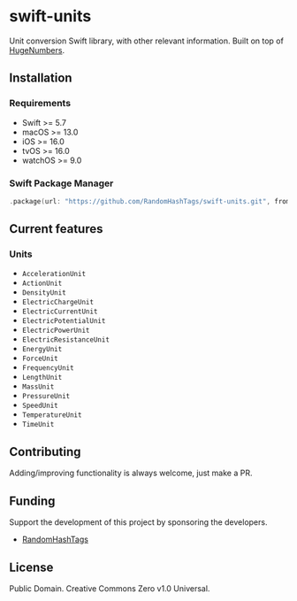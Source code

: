 # swift-units
Unit conversion Swift library, with other relevant information. Built on top of [HugeNumbers](https://github.com/RandomHashTags/swift_huge-numbers).

## Installation
### Requirements
- Swift >= 5.7
- macOS >= 13.0
- iOS >= 16.0
- tvOS >= 16.0
- watchOS >= 9.0
### Swift Package Manager
```swift
.package(url: "https://github.com/RandomHashTags/swift-units.git", from: "1.2.0")
```

## Current features
### Units
- `AccelerationUnit`
- `ActionUnit`
- `DensityUnit`
- `ElectricChargeUnit`
- `ElectricCurrentUnit`
- `ElectricPotentialUnit`
- `ElectricPowerUnit`
- `ElectricResistanceUnit`
- `EnergyUnit`
- `ForceUnit`
- `FrequencyUnit`
- `LengthUnit`
- `MassUnit`
- `PressureUnit`
- `SpeedUnit`
- `TemperatureUnit`
- `TimeUnit`

## Contributing
Adding/improving functionality is always welcome, just make a PR.

## Funding
Support the development of this project by sponsoring the developers.
- [RandomHashTags](https://github.com/sponsors/RandomHashTags)

## License
Public Domain. Creative Commons Zero v1.0 Universal.
